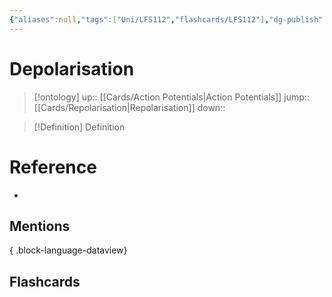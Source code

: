 ```yaml
---
{"aliases":null,"tags":["Uni/LFS112","flashcards/LFS112"],"dg-publish":true,"permalink":"/cards/depolarisation/","dgPassFrontmatter":true}
---
```


# Depolarisation

> [!ontology]
> up:: [[Cards/Action Potentials\|Action Potentials]]
> jump:: [[Cards/Repolarisation\|Repolarisation]]
> down:: 

> [!Definition] Definition

# Reference

- 

## Mentions


{ .block-language-dataview}

## Flashcards